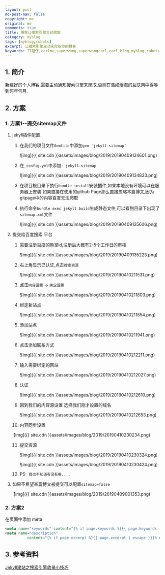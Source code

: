 ```yaml
---
layout: post
no-post-nav: false 
copyright: me
original: me
comments: true
title: 博客让搜索引擎主动爬取
category: myblog
tags: [myblog,robots]
excerpt: 让搜索引擎主动来爬取你的博客
keywords: IT超仔,carlme,superwang,superwangcarl,carl,blog,myblog,robots,搜索引擎,百度,谷歌,卡尔米
---
```


## 1. 简介

新建好的个人博客,需要主动通知搜索引擎来爬取,否则在浩如烟海的互联网中得等到何年何月.

## 2. 方案

### 1. 方案1--提交sitemap文件

1. jekyll插件配置

   1. 在我们的项目文件`Gemfile`中添加`gem 'jekyll-sitemap'`

      ![img]({{ site.cdn }}assets/images/blog/2019/20190409134601.png)

   2. 在`_config.yml`中添加`- jekyll-sitemap`

      ![img]({{ site.cdn }}assets/images/blog/2019/20190409134823.png)

   3. 在项目根目录下执行`bundle install`安装插件,如果本地没有环境可以在服务器上安装.如果直接在使用的github Page那么直接忽略本篇博文,因为gitpage中的内容百度无法爬取

   4. 执行命令`bundle exec jekyll build`生成静态文件,可以看到目录下出现了`sitemap.xml`文件

      ![img]({{ site.cdn }}assets/images/blog/2019/20190409135606.png)

2. 提交给百度搜索 平台

   1. 需要注册百度的熊掌id,注册后大概有2-5个工作日的审核

      ![img]({{ site.cdn }}assets/images/blog/2019/20190409135223.png)

   2. 右上角显示已认证,点击`搜索资源`

      ![img]({{ site.cdn }}assets/images/blog/2019/20190410211531.png)

   3. 点击`内容设置` -> `绑定设置`

      ![img]({{ site.cdn }}assets/images/blog/2019/20190410211803.png)

   4. 绑定新站点

      ![img]({{ site.cdn }}assets/images/blog/2019/20190410211854.png)

   5. 添加站点

      ![img]({{ site.cdn }}assets/images/blog/2019/20190410211941.png)

   6. 点击添加联系方式

      ![img]({{ site.cdn }}assets/images/blog/2019/20190410212211.png)

   7. 输入需要绑定的网站

      ![img]({{ site.cdn }}assets/images/blog/2019/20190410212027.png)

   8. 认证

      ![img]({{ site.cdn }}assets/images/blog/2019/20190410212610.png)

   9. 回到我们的内容源设置 选择我们刚才设置的域名

      ![img]({{ site.cdn }}assets/images/blog/2019/20190410212653.png)

   10. 内容同步设置

      ![img]({{ site.cdn }}assets/images/blog/2019/20190410230234.png)

   11. 提交资源

       ![img]({{ site.cdn }}assets/images/blog/2019/20190410230324.png)

       ![img]({{ site.cdn }}assets/images/blog/2019/20190410230424.png)

   12. PS:` 我也不知道有没有用....`

3. 如果不希望某篇博文被提交可以配置`sitemap=false`

   ![img]({{ site.cdn }}assets/images/blog/2019/20190409001353.png)

### 2. 方案2

在页面中添加 meta

```html
<meta name="keywords" content="{% if page.keywords %}{{ page.keywords | escape }}{% else %}{{ site.keywords }}{% endif %}">
<meta name="description"
          content="{% if page.excerpt %}{{ page.excerpt | escape }}{% else %}{{ site.description }}{% endif %}">
```

## 3. 参考资料

[Jekyll建站之搜索引擎收录小技巧](https://blog.csdn.net/wanf425/article/details/80847191#_blank)


